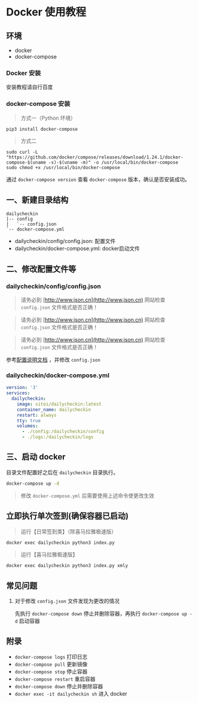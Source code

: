 # Docker 使用教程

## 环境

- docker
- docker-compose

### Docker 安装

安装教程请自行百度

### docker-compose 安装

> 方式一（Python 环境）

```bash
pip3 install docker-compose
```

> 方式二

```
sudo curl -L "https://github.com/docker/compose/releases/download/1.24.1/docker-compose-$(uname -s)-$(uname -m)" -o /usr/local/bin/docker-compose
sudo chmod +x /usr/local/bin/docker-compose
```

通过 `docker-compose version` 查看 `docker-compose` 版本，确认是否安装成功。

## 一、新建目录结构

```text
dailycheckin
|-- config
|   `-- config.json
`-- docker-compose.yml
```

- dailycheckin/config/config.json: 配置文件
- dailycheckin/docker-compose.yml: docker启动文件

## 二、修改配置文件等

### dailycheckin/config/config.json

> 请务必到 [http://www.json.cn](http://www.json.cn) 网站检查 `config.json` 文件格式是否正确！

> 请务必到 [http://www.json.cn](http://www.json.cn) 网站检查 `config.json` 文件格式是否正确！

> 请务必到 [http://www.json.cn](http://www.json.cn) 网站检查 `config.json` 文件格式是否正确！

参考[配置说明文档](https://sitoi.github.io/dailycheckin/settings/) ，并修改 `config.json`

### dailycheckin/docker-compose.yml

```yaml
version: '3'
services:
  dailycheckin:
    image: sitoi/dailycheckin:latest
    container_name: dailycheckin
    restart: always
    tty: true
    volumes:
      - ./config:/dailycheckin/config
      - ./logs:/dailycheckin/logs
```

## 三、启动 docker

目录文件配置好之后在 `dailycheckin` 目录执行。

```bash
docker-compose up -d
```

> 修改 `docker-compose.yml` 后需要使用上述命令使更改生效

## 立即执行单次签到(确保容器已启动)

> 运行【日常签到类】（除喜马拉雅极速版）

```bash
docker exec dailycheckin python3 index.py
```

> 运行【喜马拉雅极速版】

```bash
docker exec dailycheckin python3 index.py xmly
```

## 常见问题

1. 对于修改 `config.json` 文件发现为更改的情况

   先执行 `docker-compose down` 停止并删除容器，再执行 `docker-compose up -d` 启动容器

## 附录

- `docker-compose logs` 打印日志
- `docker-compose pull` 更新镜像
- `docker-compose stop` 停止容器
- `docker-compose restart` 重启容器
- `docker-compose down` 停止并删除容器
- `docker exec -it dailycheckin sh` 进入 docker
